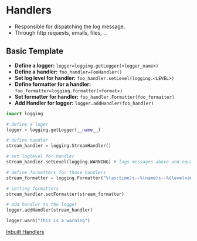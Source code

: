 # Handlers

-   Responsible for dispatching the log message.
-   Through http requests, emails, files, ...

## Basic Template

-   **Define a logger:** `logger=logging.getLogger(<logger_name>)`
-   **Define a handler:** `foo_handler=FooHandler()`
-   **Set log level for handler:** `foo_handler.setLevel(logging.<LEVEL>)`
-   **Define formatter for a handler:** `foo_formatter=logging.formatter(<format>)`
-   **Set formatter for handler:** `foo_handler.Formatter(foo_formatter)`
-   **Add Handler for logger:** `logger.addHandler(foo_handler)`

```python
import logging

# define a loger
logger = logging.getLogger(__name__)

# define handler
stream_handler = logging.StreamHandler()

# set loglevel for handler
stream_handler.setLevel(logging.WARNING) # logs messages above and equal WARN level

# define formatters for those handlers
stream_formatter = logging.Formatter("%(asctime)s--%(name)s--%(levelname)s--%(message)s")

# setting formatters
stream_handler.setFormatter(stream_formatter)

# add handler to the logger
logger.addHandler(stream_handler)

logger.warn("This is a warning")
```

[Inbuilt Handlers](https://docs.python.org/3/library/logging.handlers.html#module-logging.handlers)
